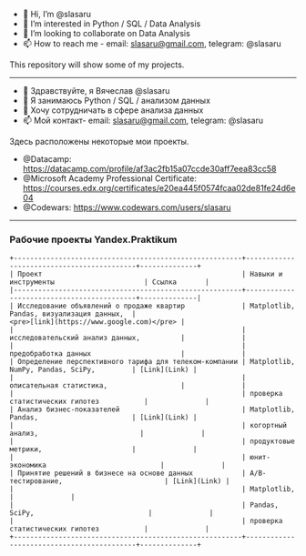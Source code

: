- 👋 Hi, I’m @slasaru
- 👀 I’m interested in Python / SQL / Data Analysis
- 💞️ I’m looking to collaborate on Data Analysis
- 📫 How to reach me - email: slasaru@gmail.com, telegram: @slasaru 

This repository will show some of my projects.

------------------

- 👋 Здравствуйте, я Вячеслав @slasaru
- 👀 Я занимаюсь Python / SQL / анализом данных
- 💞️ Хочу сотрудничать в сфере анализа данных
- 📫 Мой контакт- email: slasaru@gmail.com, telegram: @slasaru

Здесь расположены некоторые мои проекты.

- @Datacamp: https://datacamp.com/profile/af3ac2fb15a07ccde30aff7eea83cc58
- @Microsoft Academy Professional Certificate: https://courses.edx.org/certificates/e20ea445f0574fcaa02de81fe24d6e04
- @Codewars: https://www.codewars.com/users/slasaru

------------------

### Рабочие проекты Yandex.Praktikum

```
+--------------------------------------------------------+-------------------------------------------+--------------+
| Проект                                                 | Навыки и инструменты                      | Ссылка       |
|--------------------------------------------------------+-------------------------------------------+--------------|
| Исследование объявлений о продаже квартир              | Matplotlib, Pandas, визуализация данных,  | 
<pre>[link](https://www.google.com)</pre> |
|                                                        | исследовательский анализ данных,          |              |
|                                                        | предобработка данных                      |              |
| Определение перспективного тарифа для телеком-компании | Matplotlib, NumPy, Pandas, SciPy,         | [Link](Link) |
|                                                        | описательная статистика,                  |              |
|                                                        | проверка статистических гипотез           |              |
| Анализ бизнес-показателей                              | Matplotlib, Pandas,                       | [Link](Link) |
|                                                        | когортный анализ,                         |              |
|                                                        | продуктовые метрики,                      |              |
|                                                        | юнит-экономика                            |              |
| Принятие решений в бизнесе на основе данных            | A/B-тестирование,                         | [Link](Link) |
|                                                        | Matplotlib,                               |              |
|                                                        | Pandas, SciPy,                            |              |
|                                                        | проверка статистических гипотез           |              |
+--------------------------------------------------------+-------------------------------------------+--------------+
```
